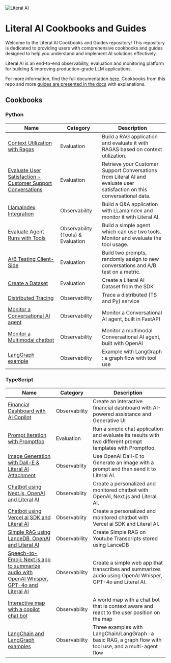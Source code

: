 ![Literal AI](/img/logoliteralai.png)

# Literal AI Cookbooks and Guides

Welcome to the Literal AI Cookbooks and Guides repository! This repository is dedicated to providing users with comprehensive cookbooks and guides designed to help you understand and implement AI solutions effectively.

Literal AI is an end-to-end observability, evaluation and monitoring platform for building & improving production-grade LLM applications.

For more information, find the full documentation [here](https://docs.getliteral.ai/). Cookbooks from this repo and more [guides are presented in the docs](https://docs.getliteral.ai/guides) with explanations.

## Cookbooks

### Python

| Name                                                                                               | Category                           | Description                                                                                                              |
| -------------------------------------------------------------------------------------------------- | ---------------------------------- | ------------------------------------------------------------------------------------------------------------------------ |
| [Context Utilization with Ragas](/python/context-utilization-ragas/)                               | Evaluation                         | Build a RAG application and evaluate it with RAGAS based on context utilization.                                         |
| [Evaluate User Satisfaction - Customer Support Conversations](/python/evaluate-user-satisfaction/) | Evaluation                         | Retrieve your Customer Support Conversations from Literal AI and evaluate user satisfaction on this conversational data. |
| [LlamaIndex Integration](/python/llamaindex-integration/)                                          | Observability                      | Build a Q&A application with LLamaIndex and monitor it with Literal AI.                                                  |
| [Evaluate Agent Runs with Tools](/python/evaluate-agent-runs/)                                     | Observability (Tools) & Evaluation | Build a simple agent which can use two tools. Monitor and evaluate the tool usage.                                       |
| [A/B Testing Client-Side](/python/ab-testing-client-side/)                                         | Evaluation                         | Build two prompts, randomly assign to new conversations and A/B test on a metric.                                        |
| [Create a Dataset](/python/create-a-dataset/)                                                      | Evaluation                         | Create a Literal AI Dataset from the SDK                                                                                 |
| [Distributed Tracing](/python/distributed-tracing/)                                                | Observability                      | Trace a distributed (TS and Py) service                                                                                  |
| [Monitor a Conversational AI agent](/python/monitor-conversational-ai-agent/)                      | Observability                      | Monitor a Conversational AI agent, built in FastAPI                                                                      |
| [Monitor a Multimodal chatbot](/python/multimodal-conversational-ai/)                              | Observability                      | Monitor a multimodal Conversational AI agent, built with OpenAI                                                          |
| [LangGraph example](/python/langgraph-example/)                                                    | Observability                      | Example with LangGraph : a graph flow with tool use                                                                      |

### TypeScript

| Name                                                                                                                      | Category      | Description                                                                                                |
| ------------------------------------------------------------------------------------------------------------------------- | ------------- | ---------------------------------------------------------------------------------------------------------- |
| [Financial Dashboard with AI Copilot](/typescript/financial-dashboard/)                                                   | Observability | Create an interactive financial dashboard with AI-powered assistance and Generative UI                     |
| [Prompt Iteration with Promptfoo](/typescript/prompt-iteration-promptfoo/)                                                | Evaluation    | Run a simple chat application and evaluate its results with two different prompt templates with Promptfoo. |
| [Image Generation with Dall-E & Literal AI Attachment](/typescript/dall-e-image-generation)                               | Observablity  | Use OpenAI Dall-E to Generate an image with a prompt and then send it to Literal AI.                       |
| [Chatbot using Next.js, OpenAI and Literal AI](/typescript/nextjs-openai/)                                                | Observablity  | Create a personalized and monitored chatbot with OpenAI, Next.js and Literal AI.                           |
| [Chatbot using Vercel ai SDK and Literal AI](/typescript/vercel-ai-sdk/)                                                  | Observablity  | Create a personalized and monitored chatbot with Vercel ai SDK and Literal AI.                             |
| [Simple RAG using LanceDB, OpenAI and Literal AI](/typescript/lancedb-rag)                                                | Observability | Create Simple RAG on Youtube Transcripts stored using LanceDB                                              |
| [Speech-to-Emoji: Next.js app to summarize audio with OpenAI Whisper, GPT-4o and Literal AI](/typescript/speech-to-emoji) | Observability | Create a simple web app that transcribes and summarizes audio using OpenAI Whisper, GPT-4o and Literal AI. |
| [Interactive map with a copilot chat bot](/typescript/leaflet-interactive-map/)                                           | Observability | A world map with a chat bot that is context aware and react to the user position on the map                |
| [LangChain and LangGraph examples](/typescript/langchain-langgraph/)                                                      | Observability | Three examples with LangChain/LangGraph : a basic RAG, a graph flow with tool use, and a multi-agent flow  |
